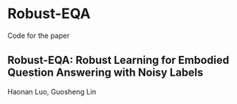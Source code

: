 Robust-EQA
======
Code for the paper

Robust-EQA: Robust Learning for Embodied Question Answering with Noisy Labels
---------
Haonan Luo, Guosheng Lin
